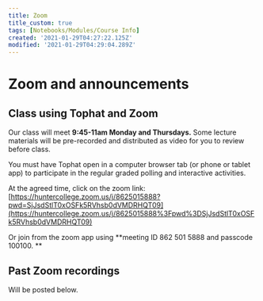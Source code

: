 ```yaml
---
title: Zoom
title_custom: true
tags: [Notebooks/Modules/Course Info]
created: '2021-01-29T04:27:22.125Z'
modified: '2021-01-29T04:29:04.289Z'
---
```


# Zoom and announcements

## Class using Tophat and Zoom

Our class will meet **9:45-11am Monday and Thursdays.**  Some lecture materials will be pre-recorded and distributed as video for you to review before class.  

You must have Tophat open in a computer browser tab  (or phone or tablet app) to participate in the regular graded polling and interactive activities. 

At the agreed time, click on the zoom link: [https://huntercollege.zoom.us/j/8625015888?pwd=SjJsdStlT0xOSFk5RVhsb0dVMDRHQT09](https://huntercollege.zoom.us/j/8625015888%3Fpwd%3DSjJsdStlT0xOSFk5RVhsb0dVMDRHQT09)

Or join from the zoom app using **meeting ID 862 501 5888 and passcode 100100. **


## Past Zoom recordings

Will be posted below.
